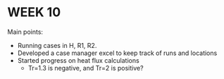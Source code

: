 # WEEK 10
Main points:

- Running cases in H, R1, R2.
- Developed a case manager excel to keep track of runs and locations
- Started progress on heat flux calculations
    - Tr=1.3 is negative, and Tr=2 is positive?